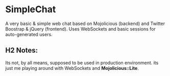 SimpleChat
==========

A very basic & simple web chat based on Mojolicious (backend) and Twitter Boostrap & jQuery (frontend).
Uses WebSockets and basic sessions for auto-generated users.

## H2 Notes:
Its not, by all means, supposed to be used in production environment. its just me playing around with WebSockets
and <b>Mojolicious::Lite</b>.

